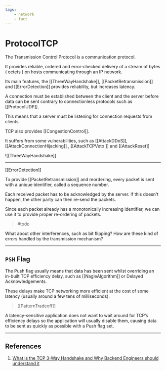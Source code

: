 ```yaml
---
tags:
    - network
    - fact
---
```

# ProtocolTCP

The Transmission Control Protocol is a communication protocol.

It provides reliable, ordered and error-checked delivery of a stream of bytes ( octets ) on hosts communicating through an IP network.

Its main features, the [[ThreeWayHandshake]],  [[PacketRetransmission]] and [[ErrorDetection]] provides reliability, but increases latency.

A connection must be established between the client and the server before data can be sent contrary to connectionless protocols such as [[ProtocolUDP]].

This means that a server must be listening for connection requests from clients.

TCP also provides [[CongestionControl]].

It suffers from some vulnerabilities, such as [[AttackDDoS]], [[AttackConnectionHijacking]] , [[AttackTCPVeto ]] and [[AttackReset]]

![[ThreeWayHandshake]]

___

[[ErrorDetection]]

To provide [[PacketRetransmission]] and reordering, every packet is sent with a unique identifier, called a sequence number.  

Each received packet has to be acknowledged by the server. If this doesn't happen, the other party can then re-send the packets.

Since each packet already has a monotonically increasing identifier, we can use it to provide proper re-ordering of packets.

> #todo

What about other interferences, such as bit flipping? How are these kind of errors handled by the transmission mechanism?

___

## `PSH` Flag

The Push flag usually means that data has been sent whilst overriding an in-built TCP efficiency delay, such as [[NagleAlgorithm]] or Delayed Acknowledgements.

These delays make TCP networking more efficient at the cost of some latency (usually around a few tens of milliseconds).

> [[PatternTradeoff]]

A latency-sensitive application does not want to wait around for TCP’s efficiency delays so the application will usually disable them, causing data to be sent as quickly as possible with a Push flag set.

___

## References

1. [What is the TCP 3-Way Handshake and Why Backend Engineers should understand it](https://www.youtube.com/watch?v=bW_BILl7n0Y)
